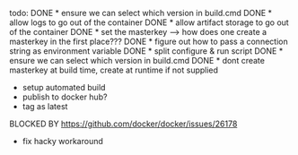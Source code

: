 ﻿todo:
DONE * ensure we can select which version in build.cmd
DONE * allow logs to go out of the container
DONE * allow artifact storage to go out of the container
DONE * set the masterkey --> how does one create a masterkey in the first place???
DONE * figure out how to pass a connection string as environment variable
DONE * split configure & run script
DONE * ensure we can select which version in build.cmd
DONE * dont create masterkey at build time, create at runtime if not supplied
* setup automated build
* publish to docker hub?
* tag as latest


BLOCKED BY https://github.com/docker/docker/issues/26178
* fix hacky workaround